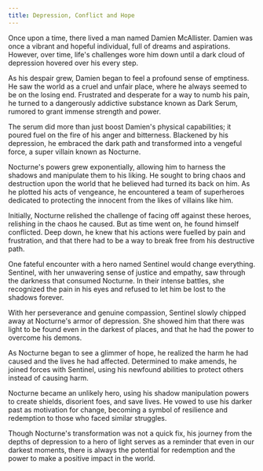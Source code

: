 ```yaml
---
title: Depression, Conflict and Hope
---
```

Once upon a time, there lived a man named Damien McAllister. Damien was once a vibrant and hopeful individual, full of dreams and aspirations. However, over time, life's challenges wore him down until a dark cloud of depression hovered over his every step.

As his despair grew, Damien began to feel a profound sense of emptiness. He saw the world as a cruel and unfair place, where he always seemed to be on the losing end. Frustrated and desperate for a way to numb his pain, he turned to a dangerously addictive substance known as Dark Serum, rumored to grant immense strength and power.

The serum did more than just boost Damien's physical capabilities; it poured fuel on the fire of his anger and bitterness. Blackened by his depression, he embraced the dark path and transformed into a vengeful force, a super villain known as Nocturne.

Nocturne's powers grew exponentially, allowing him to harness the shadows and manipulate them to his liking. He sought to bring chaos and destruction upon the world that he believed had turned its back on him. As he plotted his acts of vengeance, he encountered a team of superheroes dedicated to protecting the innocent from the likes of villains like him.

Initially, Nocturne relished the challenge of facing off against these heroes, relishing in the chaos he caused. But as time went on, he found himself conflicted. Deep down, he knew that his actions were fuelled by pain and frustration, and that there had to be a way to break free from his destructive path.

One fateful encounter with a hero named Sentinel would change everything. Sentinel, with her unwavering sense of justice and empathy, saw through the darkness that consumed Nocturne. In their intense battles, she recognized the pain in his eyes and refused to let him be lost to the shadows forever.

With her perseverance and genuine compassion, Sentinel slowly chipped away at Nocturne's armor of depression. She showed him that there was light to be found even in the darkest of places, and that he had the power to overcome his demons.

As Nocturne began to see a glimmer of hope, he realized the harm he had caused and the lives he had affected. Determined to make amends, he joined forces with Sentinel, using his newfound abilities to protect others instead of causing harm.

Nocturne became an unlikely hero, using his shadow manipulation powers to create shields, disorient foes, and save lives. He vowed to use his darker past as motivation for change, becoming a symbol of resilience and redemption to those who faced similar struggles.

Though Nocturne's transformation was not a quick fix, his journey from the depths of depression to a hero of light serves as a reminder that even in our darkest moments, there is always the potential for redemption and the power to make a positive impact in the world.
